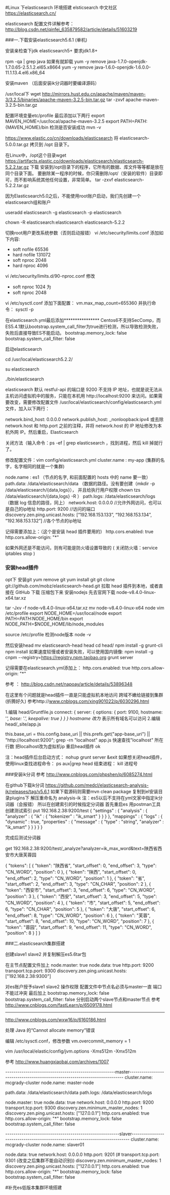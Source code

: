 #Linux 下elasticsearch 环境搭建
elsticsearch 中文社区 https://elasticsearch.cn/

elasticsearch 配置文件详解参考：
http://blog.csdn.net/qinfei_635879582/article/details/51603219


###一.下载安装elasticsearch5.6.1 (单机)

安装亲检查下jdk elasticsearch5+ 要求jdk1.8+
	
rpm -qa | grep java
如果有就卸载
yum -y remove  java-1.7.0-openjdk-1.7.0.65-2.5.1.2.el65.x8664
yum -y remove java-1.6.0-openjdk-1.6.0.0-11.1.13.4.el6.x86_64


安装maven （后面安装ik分词器时要编译源码）

/usr/local下
wget http://mirrors.hust.edu.cn/apache/maven/maven-3/3.2.5/binaries/apache-maven-3.2.5-bin.tar.gz
tar -zxvf apache-maven-3.2.5-bin.tar.gz

配置环境变量etc/profile 最后添加以下两行
export MAVEN_HOME=/usr/local/apache-maven-3.2.5
export PATH=${PATH}:${MAVEN_HOME}/bin
检测是否安装成功
mvn -v

https://www.elastic.co/cn/downloads/elasticsearch 
将 elasticsearch-5.0.0.tar.gz 拷贝到 /opt 目录下。

在Linux中，/opt这个目录wget https://artifacts.elastic.co/downloads/elasticsearch/elasticsearch-5.2.2.tar.gz 下载 
安装到/opt目录下的程序，它所有的数据、库文件等等都是放在同个目录下面。
要删除某一程序的时候，你只需删除/opt/（安装的软件）目录即可，而不影响系统其他任何设置，非常简单。
tar -zxvf  elasticsearch-5.2.2.tar.gz

因为Elasticsearch5.0之后，不能使用root账户启动，我们先创建一个elasticsearch组和账户

useradd  elasticsearch -g elasticsearch -p elasticsearch

chown -R elasticsearch:elasticsearch elasticsearch-5.2.2




切换root用户更改系统参数（否则启动报错）
vi /etc/security/limits.conf 
添加如下内容:

* soft nofile 65536
* hard nofile 131072
* soft nproc 2048
* hard nproc 4096

vi /etc/security/limits.d/90-nproc.conf 
修改
* soft nproc 1024
为
* soft nproc 2048

vi /etc/sysctl.conf 
添加下面配置：
vm.max_map_count=655360
并执行命令：
sysctl -p


在elasticsearch.yml最后添加****************
Centos6不支持SecComp，而ES5.4.1默认bootstrap.system_call_filter为true进行检测，所以导致检测失败，失败后直接导致ES不能启动。
bootstrap.memory_lock: false
bootstrap.system_call_filter: false


启动elasticsearch

cd /usr/local/elasticsearch5.2.2/

su elasticsearch

./bin/elasticsearch


elasticsearch 默认 restful-api 的端口是 9200 不支持 IP 地址，也就是说无法从主机访问虚拟机中的服务，只能在本机用 http://localhost:9200 来访问。如果需要改变，需要修改配置文件 /usr/local/elasticsearch/config/elasticsearch.yml 文件，加入以下两行：

network.bind_host: 0.0.0.0
network.publish_host: _nonloopback:ipv4
或去除 network.host 和 http.port 之前的注释，并将 network.host 的 IP 地址修改为本机外网 IP。然后重启，Elasticsearch

关闭方法（输入命令：ps -ef | grep elasticsearch ，找到进程，然后 kill 掉就行了。


修改配置文件：vim config/elasticsearch.yml
cluster.name : my-app (集群的名字，名字相同的就是一个集群)

node.name : es1 （节点的名字, 和前面配置的 hosts 中的 name 要一致）
path.data: /data/elasticsearch/data （数据的路径。没有要创建（mkdir -p /data/elasticsearch/{data,logs}），
并且给执行用户权限 chown tzs /data/elasticsearch/{data,logs} -R ）
path.logs: /data/elasticsearch/logs （数据 log 信息的路径，同上）
network.host: 0.0.0.0 //允许外网访问，也可以是自己的ip地址
http.port: 9200 //访问的端口
discovery.zen.ping.unicast.hosts: [“192.168.153.133”, “192.168.153.134”, “192.168.153.132”] //各个节点的ip地址

记得需要添加上：（这个是安装 head 插件要用的）
http.cors.enabled: true
http.cors.allow-origin: "*"

如果外网还是不能访问，则有可能是防火墙设置导致的 ( 关闭防火墙：service iptables stop )


### 安装head插件
opt下 
安装git
 yum remove git
 yum install git
 git clone git://github.com/mobz/elasticsearch-head.git 拉取 head 插件到本地，或者直接在 GitHub 下载 压缩包下来
 安装nodejs
 先去官网下载 node-v8.4.0-linux-x64.tar.xz
 
 tar -Jxv -f  node-v8.4.0-linux-x64.tar.xz
 mv node-v8.4.0-linux-x64  node
 vim  /etc/profile
 export NODE_HOME=/usr/local/node
 export PATH=$PATH:$NODE_HOME/bin
 export NODE_PATH=$NODE_HOME/lib/node_modules
 
 source /etc/profile
 检测node版本
 node -v
 
 然后安装head
 mv elasticsearch-head head
 cd head/
 npm install -g grunt-cli
 npm install
 如果速度较慢或者安装失败，可以使用国内镜像:
 npm install -g cnpm --registry=https://registry.npm.taobao.org
 grunt server
 
 记得需要在elasticsearch.yml添加上：
 http.cors.enabled: true
 http.cors.allow-origin: "*"
 
 参考 ： http://blog.csdn.net/napoay/article/details/53896348
 
 在这里有个问题就是head插件一直是只能虚拟机本地访问  跨域不嫩给链接到集群(折腾好久)
 参考http://www.cnblogs.com/xing901022/p/6030296.html
 
 1.编辑 head/Gruntfile.js
 connect: {
     server: {
         options: {
             port: 9100,
             hostname: '*',
             base: '.',
             keepalive: true
         }
     }
 }
 hostname 改为* 表示所有域名可以访问
 2.编辑 head/_site/app.js

 this.base_uri = this.config.base_uri || this.prefs.get("app-base_uri") || "http://localhost:9200";
  grep -rn  "localhost" app.js 快速查找"localhost" 所在行数
 把localhost改为虚拟机ip
 重启head插件 ok
 
 注：head插件后台启动方式：
 nohup grunt server &exit
 如果想关闭head插件，使用linux查找进程命令：
 ps aux|grep head
 结束进程：
 kill 进程号

 
 
 ###安装ik分词
 参考 http://www.cnblogs.com/phpshen/p/6085274.html
 
 在github下载ik分词 
 https://github.com/medcl/elasticsearch-analysis-ik/releases/tag/v5.6.1
 如果下载源码则需要mvn clean package
 复制到el安装目录plugins下 解压重命名为 analysis-ik
 注：es5以后不支持在yml文家中指定ik分词器（会报错）
 所以在创建索引的时候指定分词器
 首先重启es
 用postman工具创建测试索引
 put 192.168.2.38:9200/test
 {
     "settings" : {
         "analysis" : {
             "analyzer" : {
                 "ik" : {
                     "tokenizer" : "ik_smart"
                 }
             }
         }
     },
     "mappings" : {
         "logs" : {
             "dynamic" : true,
             "properties" : {
                 "message" : {
                     "type" : "string",
                     "analyzer" : "ik_smart"
                 }
             }
         }
     }
 }
 
 完成后测试分词器
 
 get  192.168.2.38:9200/test/_analyze?analyzer=ik_max_word&text=陕西省西安市大唐芙蓉园
 
 {
     "tokens": [
         {
             "token": "陕西省",
             "start_offset": 0,
             "end_offset": 3,
             "type": "CN_WORD",
             "position": 0
         },
         {
             "token": "陕西",
             "start_offset": 0,
             "end_offset": 2,
             "type": "CN_WORD",
             "position": 1
         },
         {
             "token": "省",
             "start_offset": 2,
             "end_offset": 3,
             "type": "CN_CHAR",
             "position": 2
         },
         {
             "token": "西安市",
             "start_offset": 3,
             "end_offset": 6,
             "type": "CN_WORD",
             "position": 3
         },
         {
             "token": "西安",
             "start_offset": 3,
             "end_offset": 5,
             "type": "CN_WORD",
             "position": 4
         },
         {
             "token": "市",
             "start_offset": 5,
             "end_offset": 6,
             "type": "CN_CHAR",
             "position": 5
         },
         {
             "token": "大唐",
             "start_offset": 6,
             "end_offset": 8,
             "type": "CN_WORD",
             "position": 6
         },
         {
             "token": "芙蓉",
             "start_offset": 8,
             "end_offset": 10,
             "type": "CN_WORD",
             "position": 7
         },
         {
             "token": "蓉园",
             "start_offset": 9,
             "end_offset": 11,
             "type": "CN_WORD",
             "position": 8
         }
     ]
 }
 

 
 ###二.elasticsearch集群搭建
 
 创建slave1 slave2 并复制解压es5.6tar包
 
 
 在主节点配置文件加上
 node.master: true
 node.data: true 
  http.port: 9200
  transport.tcp.port: 9300
  discovery.zen.ping.unicast.hosts: ["192.168.2.38:9300"]
 
 对es账户授予slave1 slave2 操作权限
 配置文件中节点名必须与master一直 端口不能过冲突
 最后加上
 bootstrap.memory_lock: false
 bootstrap.system_call_filter: false
 分别启动两个slave节点和master节点
  参考 http://www.cnblogs.com/fastLearn/p/6509178.html
  
  ********************************************
 http://www.cnblogs.com/wxw16/p/6160186.html






处理 Java 的“Cannot allocate memory”错误

 编辑 /etc/sysctl.conf，修改参数 vm.overcommit_memory = 1
 
 
 
 
 
 vim /usr/local/elastic/config/jvm.options 
 -Xms512m
 -Xmx512m
 
 参考 http://www.huangxiaobai.com/archives/1007

------------------------------------------------------master---------------------------------------------------------------------------
cluster.name: mcgrady-cluster
node.name: master-node

path.data: /data/elasticsearch/data
path.logs: /data/elasticsearch/logs

node.master: true
node.data: true
network.host: 0.0.0.0
http.port: 9200
transport.tcp.port: 9300
discovery.zen.minimum_master_nodes: 1
discovery.zen.ping.unicast.hosts: ["127.0.0.1"]
http.cors.enabled: true
http.cors.allow-origin: "*"
bootstrap.memory_lock: false
bootstrap.system_call_filter: false

--------------------------------------------------------slaver-----------------------------------------------------------------------------
cluster.name: mcgrady-cluster
node.name: slaver01

node.data: true
network.host: 0.0.0.0
http.port: 9201
(# transport.tcp.port: 9301  (改变之后集群不能自动识别))
discovery.zen.minimum_master_nodes: 1
discovery.zen.ping.unicast.hosts: ["127.0.0.1"]
http.cors.enabled: true
http.cors.allow-origin: "*"
bootstrap.memory_lock: false
bootstrap.system_call_filter: false

#补充es低版本集群环境搭建





                                      



